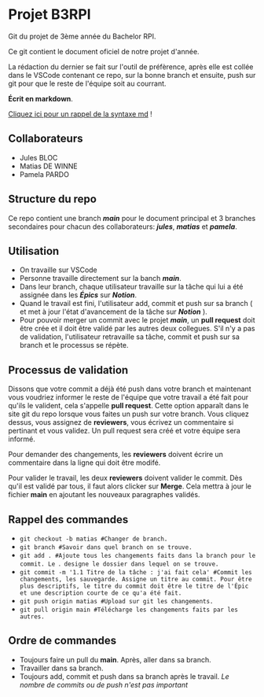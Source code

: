 # Projet B3RPI
Git du projet de 3ème année du Bachelor RPI.

Ce git contient le document oficiel de notre projet d'année.

 La rédaction du dernier se fait sur l'outil de préfèrence, après elle est collée dans le VSCode contenant ce repo, sur la bonne branch et ensuite, push sur git pour que le reste de l'équipe soit au courrant.

**Écrit en markdown**.

[Cliquez ici pour un rappel de la syntaxe md](https://docs.framasoft.org/fr/grav/markdown.html) !

## Collaborateurs
- Jules BLOC
- Matias DE WINNE
- Pamela PARDO

## Structure du repo
Ce repo contient une branch ***main*** pour le document principal et 3 branches secondaires pour chacun des collaborateurs: ***jules***, ***matias*** et ***pamela***.

## Utilisation
- On travaille sur VSCode
- Personne travaille directement sur la banch ***main***.
- Dans leur branch, chaque utilisateur travaille sur la tâche qui lui a été assignée dans les ***Épics*** sur ***Notion***.
- Quand le travail est fini, l'utilisateur add, commit et push sur sa branch ( et met à jour l'état d'avancement de la tâche sur ***Notion*** ).
-  Pour pouvoir merger un commit avec le projet ***main***, un **pull request** doit être crée et il doit être validé par les autres deux collegues. S'il n'y a pas de validation, l'utilisateur retravaille sa tâche, commit et push sur sa branch et le processus se répète.

## Processus de validation
 Dissons que votre commit a déjà été push dans votre branch et maintenant vous voudriez informer le reste de l'équipe que votre travail a été fait pour qu'ils le valident, cela s'appelle **pull request**. Cette option apparaît dans le site git du repo lorsque vous faites un push sur votre branch. Vous cliquez dessus, vous assignez de **reviewers**, vous écrivez un commentaire si pertinant et vous validez. Un pull request sera créé et votre équipe sera informé.

 Pour demander des changements, les **reviewers** doivent écrire un commentaire dans la ligne qui doit être modifé.

 Pour valider le travail, les deux **reviewers** doivent valider le commit. Dès qu'il est validé par tous, il faut alors clicker sur **Merge**. Cela mettra à jour le fichier **main** en ajoutant les nouveaux paragraphes validés.

## Rappel des commandes
- `git checkout -b matias #Changer de branch.`
- `git branch #Savoir dans quel branch on se trouve.`
- `git add . #Ajoute tous les changements faits dans la branch pour le commit. Le `.` designe le dossier dans lequel on se trouve.`
- `git commit -m '1.1 Titre de la tâche : j'ai fait cela' #Commit les changements, les sauvegarde. Assigne un titre au commit. Pour être plus descriptifs, le titre du commit doit être le titre de l'Épic et une description courte de ce qu'a été fait.`
- `git push origin matias #Upload sur git les changements.`
- `git pull origin main #Télécharge les changements faits par les autres.`

## Ordre de commandes
- Toujours faire un pull du **main**. Après, aller dans sa branch.
- Travailler dans sa branch.
- Toujours add, commit et push dans sa branch après le travail.
*Le nombre de commits ou de push n'est pas important*
